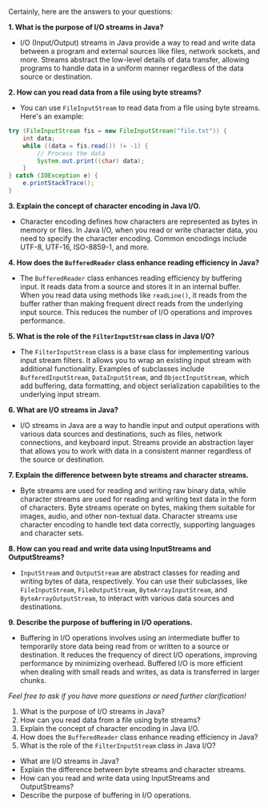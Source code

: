 Certainly, here are the answers to your questions:

**1. What is the purpose of I/O streams in Java?**
   - I/O (Input/Output) streams in Java provide a way to read and write data between a program and external sources like files, network sockets, and more. Streams abstract the low-level details of data transfer, allowing programs to handle data in a uniform manner regardless of the data source or destination.

**2. How can you read data from a file using byte streams?**
   - You can use `FileInputStream` to read data from a file using byte streams. Here's an example:
   ```java
   try (FileInputStream fis = new FileInputStream("file.txt")) {
       int data;
       while ((data = fis.read()) != -1) {
           // Process the data
           System.out.print((char) data);
       }
   } catch (IOException e) {
       e.printStackTrace();
   }
   ```

**3. Explain the concept of character encoding in Java I/O.**
   - Character encoding defines how characters are represented as bytes in memory or files. In Java I/O, when you read or write character data, you need to specify the character encoding. Common encodings include UTF-8, UTF-16, ISO-8859-1, and more.

**4. How does the `BufferedReader` class enhance reading efficiency in Java?**
   - The `BufferedReader` class enhances reading efficiency by buffering input. It reads data from a source and stores it in an internal buffer. When you read data using methods like `readLine()`, it reads from the buffer rather than making frequent direct reads from the underlying input source. This reduces the number of I/O operations and improves performance.

**5. What is the role of the `FilterInputStream` class in Java I/O?**
   - The `FilterInputStream` class is a base class for implementing various input stream filters. It allows you to wrap an existing input stream with additional functionality. Examples of subclasses include `BufferedInputStream`, `DataInputStream`, and `ObjectInputStream`, which add buffering, data formatting, and object serialization capabilities to the underlying input stream.

**6. What are I/O streams in Java?**
   - I/O streams in Java are a way to handle input and output operations with various data sources and destinations, such as files, network connections, and keyboard input. Streams provide an abstraction layer that allows you to work with data in a consistent manner regardless of the source or destination.

**7. Explain the difference between byte streams and character streams.**
   - Byte streams are used for reading and writing raw binary data, while character streams are used for reading and writing text data in the form of characters. Byte streams operate on bytes, making them suitable for images, audio, and other non-textual data. Character streams use character encoding to handle text data correctly, supporting languages and character sets.

**8. How can you read and write data using InputStreams and OutputStreams?**
   - `InputStream` and `OutputStream` are abstract classes for reading and writing bytes of data, respectively. You can use their subclasses, like `FileInputStream`, `FileOutputStream`, `ByteArrayInputStream`, and `ByteArrayOutputStream`, to interact with various data sources and destinations.

**9. Describe the purpose of buffering in I/O operations.**
   - Buffering in I/O operations involves using an intermediate buffer to temporarily store data being read from or written to a source or destination. It reduces the frequency of direct I/O operations, improving performance by minimizing overhead. Buffered I/O is more efficient when dealing with small reads and writes, as data is transferred in larger chunks.

_Feel free to ask if you have more questions or need further clarification!_

1. What is the purpose of I/O streams in Java?
2. How can you read data from a file using byte streams?
3. Explain the concept of character encoding in Java I/O.
4. How does the `BufferedReader` class enhance reading efficiency in Java?
5. What is the role of the `FilterInputStream` class in Java I/O?

- What are I/O streams in Java?
- Explain the difference between byte streams and character streams.
- How can you read and write data using InputStreams and OutputStreams?
- Describe the purpose of buffering in I/O operations.
